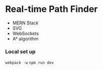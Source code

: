 # Real-time Path Finder
- MERN Stack
- SVG
- WebSockets
- A* algorithm

### Local set up
`webpack -w`
`npm run dev`